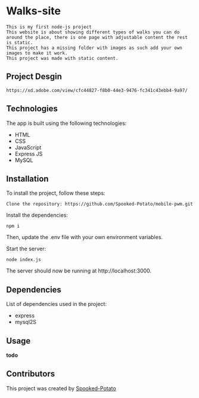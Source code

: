 # Walks-site

    This is my first node-js project
    This website is about showing different types of walks you can do around the place, there is one page with adjustable content the rest is static.
    This project has a missing folder with images as such add your own images to make it work.
    This project was made with static content.

## Project Desgin

    https://xd.adobe.com/view/cfc44827-f8b0-44e3-9476-fc341c43ebb4-9a97/

## Technologies

The app is built using the following technologies:

- HTML
- CSS
- JavaScript
- Express JS
- MySQL

## Installation

To install the project, follow these steps:

    Clone the repository: https://github.com/Spooked-Potato/mobile-pwm.git

Install the dependencies:

    npm i

Then, update the .env file with your own environment variables.

Start the server:

    node index.js

The server should now be running at http://localhost:3000.

## Dependencies

List of dependencies used in the project:

- express
- mysql2S

## Usage

**todo**

<!-- Instructions on how to use the project go here. Include examples of how to use the API, how to run tests, etc.
Contributing

Guidelines on how to contribute to the project go here.
License

The license for the project goes here. -->

## Contributors

This project was created by [Spooked-Potato](https://github.com/Spooked-Potato)
